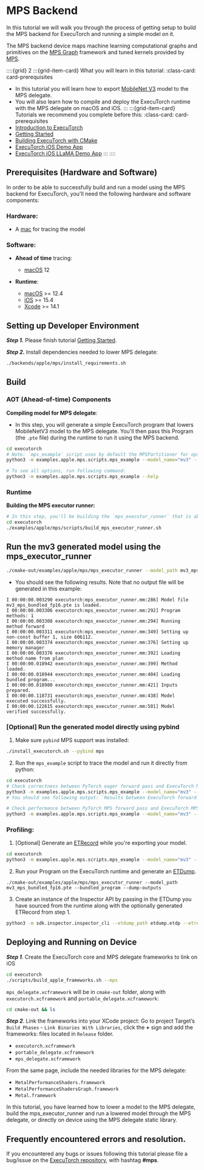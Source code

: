 # MPS Backend

In this tutorial we will walk you through the process of getting setup to build the MPS backend for ExecuTorch and running a simple model on it.

The MPS backend device maps machine learning computational graphs and primitives on the [MPS Graph](https://developer.apple.com/documentation/metalperformanceshadersgraph/mpsgraph?language=objc) framework and tuned kernels provided by [MPS](https://developer.apple.com/documentation/metalperformanceshaders?language=objc).

::::{grid} 2
:::{grid-item-card}  What you will learn in this tutorial:
:class-card: card-prerequisites
* In this tutorial you will learn how to export [MobileNet V3](https://pytorch.org/vision/main/models/mobilenetv3.html) model to the MPS delegate.
* You will also learn how to compile and deploy the ExecuTorch runtime with the MPS delegate on macOS and iOS.
:::
:::{grid-item-card}  Tutorials we recommend you complete before this:
:class-card: card-prerequisites
* [Introduction to ExecuTorch](./intro-how-it-works.md)
* [Getting Started](./getting-started.md)
* [Building ExecuTorch with CMake](./using-executorch-building-from-source.md)
* [ExecuTorch iOS Demo App](demo-apps-ios.md)
* [ExecuTorch iOS LLaMA Demo App](llm/llama-demo-ios.md)
:::
::::


## Prerequisites (Hardware and Software)

In order to be able to successfully build and run a model using the MPS backend for ExecuTorch, you'll need the following hardware and software components:

### Hardware:
 - A [mac](https://www.apple.com/mac/) for tracing the model

### Software:

  - **Ahead of time** tracing:
    - [macOS](https://www.apple.com/macos/) 12

  - **Runtime**:
    - [macOS](https://www.apple.com/macos/) >= 12.4
    - [iOS](https://www.apple.com/ios) >= 15.4
    - [Xcode](https://developer.apple.com/xcode/) >= 14.1

## Setting up Developer Environment

***Step 1.*** Please finish tutorial [Getting Started](getting-started.md).

***Step 2.*** Install dependencies needed to lower MPS delegate:

  ```bash
  ./backends/apple/mps/install_requirements.sh
  ```

## Build

### AOT (Ahead-of-time) Components

**Compiling model for MPS delegate**:
- In this step, you will generate a simple ExecuTorch program that lowers MobileNetV3 model to the MPS delegate. You'll then pass this Program (the `.pte` file) during the runtime to run it using the MPS backend.

```bash
cd executorch
# Note: `mps_example` script uses by default the MPSPartitioner for ops that are not yet supported by the MPS delegate. To turn it off, pass `--no-use_partitioner`.
python3 -m examples.apple.mps.scripts.mps_example --model_name="mv3" --bundled --use_fp16

# To see all options, run following command:
python3 -m examples.apple.mps.scripts.mps_example --help
```

### Runtime

**Building the MPS executor runner:**
```bash
# In this step, you'll be building the `mps_executor_runner` that is able to run MPS lowered modules:
cd executorch
./examples/apple/mps/scripts/build_mps_executor_runner.sh
```

## Run the mv3 generated model using the mps_executor_runner

```bash
./cmake-out/examples/apple/mps/mps_executor_runner --model_path mv3_mps_bundled_fp16.pte --bundled_program
```

- You should see the following results. Note that no output file will be generated in this example:
```
I 00:00:00.003290 executorch:mps_executor_runner.mm:286] Model file mv3_mps_bundled_fp16.pte is loaded.
I 00:00:00.003306 executorch:mps_executor_runner.mm:292] Program methods: 1
I 00:00:00.003308 executorch:mps_executor_runner.mm:294] Running method forward
I 00:00:00.003311 executorch:mps_executor_runner.mm:349] Setting up non-const buffer 1, size 606112.
I 00:00:00.003374 executorch:mps_executor_runner.mm:376] Setting up memory manager
I 00:00:00.003376 executorch:mps_executor_runner.mm:392] Loading method name from plan
I 00:00:00.018942 executorch:mps_executor_runner.mm:399] Method loaded.
I 00:00:00.018944 executorch:mps_executor_runner.mm:404] Loading bundled program...
I 00:00:00.018980 executorch:mps_executor_runner.mm:421] Inputs prepared.
I 00:00:00.118731 executorch:mps_executor_runner.mm:438] Model executed successfully.
I 00:00:00.122615 executorch:mps_executor_runner.mm:501] Model verified successfully.
```

### [Optional] Run the generated model directly using pybind
1. Make sure `pybind` MPS support was installed:
```bash
./install_executorch.sh --pybind mps
```
2. Run the `mps_example` script to trace the model and run it directly from python:
```bash
cd executorch
# Check correctness between PyTorch eager forward pass and ExecuTorch MPS delegate forward pass
python3 -m examples.apple.mps.scripts.mps_example --model_name="mv3" --no-use_fp16 --check_correctness
# You should see following output: `Results between ExecuTorch forward pass with MPS backend and PyTorch forward pass for mv3_mps are matching!`

# Check performance between PyTorch MPS forward pass and ExecuTorch MPS forward pass
python3 -m examples.apple.mps.scripts.mps_example --model_name="mv3" --no-use_fp16 --bench_pytorch
```

### Profiling:
1. [Optional] Generate an [ETRecord](./etrecord.rst) while you're exporting your model.
```bash
cd executorch
python3 -m examples.apple.mps.scripts.mps_example --model_name="mv3" --generate_etrecord -b
```
2. Run your Program on the ExecuTorch runtime and generate an [ETDump](./etdump.md).
```
./cmake-out/examples/apple/mps/mps_executor_runner --model_path mv3_mps_bundled_fp16.pte --bundled_program --dump-outputs
```
3. Create an instance of the Inspector API by passing in the ETDump you have sourced from the runtime along with the optionally generated ETRecord from step 1.
```bash
python3 -m sdk.inspector.inspector_cli --etdump_path etdump.etdp --etrecord_path etrecord.bin
```

## Deploying and Running on Device

***Step 1***. Create the ExecuTorch core and MPS delegate frameworks to link on iOS
```bash
cd executorch
./scripts/build_apple_frameworks.sh --mps
```

`mps_delegate.xcframework` will be in `cmake-out` folder, along with `executorch.xcframework` and `portable_delegate.xcframework`:
```bash
cd cmake-out && ls
```

***Step 2***. Link the frameworks into your XCode project:
Go to project Target’s  `Build Phases`  -  `Link Binaries With Libraries`, click the **+** sign and add the frameworks: files located in  `Release` folder.
- `executorch.xcframework`
- `portable_delegate.xcframework`
- `mps_delegate.xcframework`

From the same page, include the needed libraries for the MPS delegate:
- `MetalPerformanceShaders.framework`
- `MetalPerformanceShadersGraph.framework`
- `Metal.framework`

In this tutorial, you have learned how to lower a model to the MPS delegate, build the mps_executor_runner and run a lowered model through the MPS delegate, or directly on device using the MPS delegate static library.


## Frequently encountered errors and resolution.

If you encountered any bugs or issues following this tutorial please file a bug/issue on the [ExecuTorch repository](https://github.com/pytorch/executorch/issues), with hashtag **#mps**.
